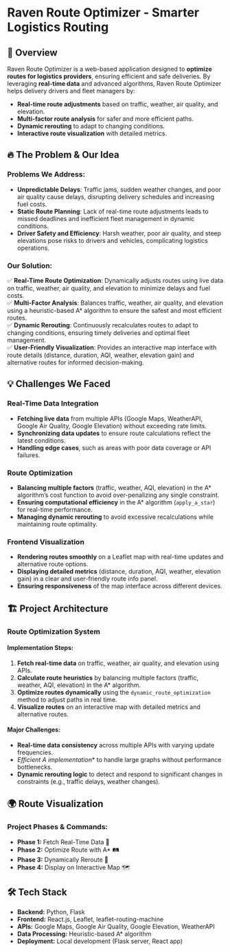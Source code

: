 
# Raven Route Optimizer - Smarter Logistics Routing

## 🚀 Overview

Raven Route Optimizer is a web-based application designed to **optimize routes for logistics providers**, ensuring efficient and safe deliveries. By leveraging **real-time data** and advanced algorithms, Raven Route Optimizer helps delivery drivers and fleet managers by:

- **Real-time route adjustments** based on traffic, weather, air quality, and elevation.
- **Multi-factor route analysis** for safer and more efficient paths.
- **Dynamic rerouting** to adapt to changing conditions.
- **Interactive route visualization** with detailed metrics.

## 🔥 The Problem & Our Idea

### Problems We Address:
- **Unpredictable Delays**: Traffic jams, sudden weather changes, and poor air quality cause delays, disrupting delivery schedules and increasing fuel costs.
- **Static Route Planning**: Lack of real-time route adjustments leads to missed deadlines and inefficient fleet management in dynamic conditions.
- **Driver Safety and Efficiency**: Harsh weather, poor air quality, and steep elevations pose risks to drivers and vehicles, complicating logistics operations.

### Our Solution:
✅ **Real-Time Route Optimization**: Dynamically adjusts routes using live data on traffic, weather, air quality, and elevation to minimize delays and fuel costs.  
✅ **Multi-Factor Analysis**: Balances traffic, weather, air quality, and elevation using a heuristic-based A* algorithm to ensure the safest and most efficient routes.  
✅ **Dynamic Rerouting**: Continuously recalculates routes to adapt to changing conditions, ensuring timely deliveries and optimal fleet management.  
✅ **User-Friendly Visualization**: Provides an interactive map interface with route details (distance, duration, AQI, weather, elevation gain) and alternative routes for informed decision-making.

## 💡 Challenges We Faced

### Real-Time Data Integration
- **Fetching live data** from multiple APIs (Google Maps, WeatherAPI, Google Air Quality, Google Elevation) without exceeding rate limits.
- **Synchronizing data updates** to ensure route calculations reflect the latest conditions.
- **Handling edge cases**, such as areas with poor data coverage or API failures.

### Route Optimization
- **Balancing multiple factors** (traffic, weather, AQI, elevation) in the A* algorithm’s cost function to avoid over-penalizing any single constraint.
- **Ensuring computational efficiency** in the A* algorithm (`apply_a_star`) for real-time performance.
- **Managing dynamic rerouting** to avoid excessive recalculations while maintaining route optimality.

### Frontend Visualization
- **Rendering routes smoothly** on a Leaflet map with real-time updates and alternative route options.
- **Displaying detailed metrics** (distance, duration, AQI, weather, elevation gain) in a clear and user-friendly route info panel.
- **Ensuring responsiveness** of the map interface across different devices.

## 🏗️ Project Architecture

### Route Optimization System

#### Implementation Steps:
1. **Fetch real-time data** on traffic, weather, air quality, and elevation using APIs.
2. **Calculate route heuristics** by balancing multiple factors (traffic, weather, AQI, elevation) in the A* algorithm.
3. **Optimize routes dynamically** using the `dynamic_route_optimization` method to adjust paths in real time.
4. **Visualize routes** on an interactive map with detailed metrics and alternative routes.

#### Major Challenges:
- **Real-time data consistency** across multiple APIs with varying update frequencies.
- **Efficient A* implementation** to handle large graphs without performance bottlenecks.
- **Dynamic rerouting logic** to detect and respond to significant changes in constraints (e.g., traffic delays, weather changes).

## 🌍 Route Visualization

### Project Phases & Commands:
- **Phase 1:** Fetch Real-Time Data 📡  
- **Phase 2:** Optimize Route with A* 🛤️  
- **Phase 3:** Dynamically Reroute 🔄  
- **Phase 4:** Display on Interactive Map 🗺️  

## 🛠️ Tech Stack

- **Backend:** Python, Flask  
- **Frontend:** React.js, Leaflet, leaflet-routing-machine  
- **APIs:** Google Maps, Google Air Quality, Google Elevation, WeatherAPI  
- **Data Processing:** Heuristic-based A* algorithm  
- **Deployment:** Local development (Flask server, React app)


